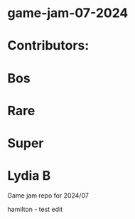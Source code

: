 # game-jam-07-2024
# Contributors:
# Bos
# Rare
# Super
# Lydia B
Game jam repo for 2024/07

hamilton - test edit
